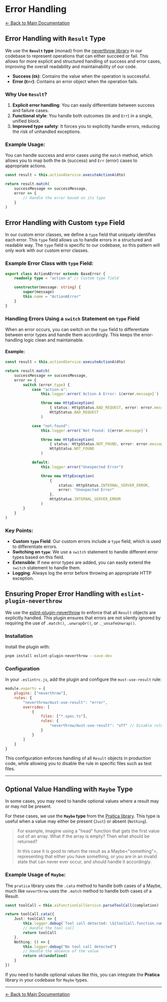 # Error Handling

[← Back to Main Documentation](../README.md)

## Error Handling with `Result` Type

We use the **`Result` type** (monad) from the [neverthrow library](https://github.com/supermacro/neverthrow) in our codebase to represent operations that can either succeed or fail. This allows for more explicit and structured handling of success and error cases, improving the overall readability and maintainability of our code.

-   **Success (`Ok`)**: Contains the value when the operation is successful.
-   **Error (`Err`)**: Contains an error object when the operation fails.

### Why Use `Result`?

1. **Explicit error handling**: You can easily differentiate between success and failure cases.
2. **Functional style**: You handle both outcomes (`Ok` and `Err`) in a single, unified block.
3. **Improved type safety**: It forces you to explicitly handle errors, reducing the risk of unhandled exceptions.

### Example Usage:

You can handle success and error cases using the `match` method, which allows you to map both the `Ok` (success) and `Err` (error) cases to appropriate actions.

```typescript
const result = this.actionAService.executeActionA(dto)

return result.match(
    successMessage => successMessage,
    error => {
        // Handle the error based on its type
    }
)
```

## Error Handling with Custom `type` Field

In our custom error classes, we define a `type` field that uniquely identifies each error. This `type` field allows us to handle errors in a structured and readable way. The `type` field is specific to our codebase, so this pattern will only work with our custom error classes.

### Example Error Class with `type` Field:

```typescript
export class ActionAError extends BaseError {
    readonly type = "action-a" // Custom type field

    constructor(message: string) {
        super(message)
        this.name = "ActionAError"
    }
}
```

### Handling Errors Using a `switch` Statement on `type` Field

When an error occurs, you can switch on the `type` field to differentiate between error types and handle them accordingly. This keeps the error-handling logic clean and maintainable.

#### Example:

```typescript
const result = this.actionAService.executeActionA(dto)

return result.match(
    successMessage => successMessage,
    error => {
        switch (error.type) {
            case "action-a":
                this.logger.error(`Action A Error: ${error.message}`)

                throw new HttpException(
                    { status: HttpStatus.BAD_REQUEST, error: error.message },
                    HttpStatus.BAD_REQUEST
                )

            case "not-found":
                this.logger.error(`Not Found: ${error.message}`)

                throw new HttpException(
                    { status: HttpStatus.NOT_FOUND, error: error.message },
                    HttpStatus.NOT_FOUND
                )

            default:
                this.logger.error("Unexpected Error")

                throw new HttpException(
                    {
                        status: HttpStatus.INTERNAL_SERVER_ERROR,
                        error: "Unexpected Error"
                    },
                    HttpStatus.INTERNAL_SERVER_ERROR
                )
        }
    }
)
```

### Key Points:

-   **Custom `type` Field**: Our custom errors include a `type` field, which is used to differentiate errors.
-   **Switching on `type`**: We use a `switch` statement to handle different error types based on this field.
-   **Extensible**: If new error types are added, you can easily extend the `switch` statement to handle them.
-   **Logging**: Always log the error before throwing an appropriate HTTP exception.

## Ensuring Proper Error Handling with `eslint-plugin-neverthrow`

We use the [eslint-plugin-neverthrow](https://github.com/mdbetancourt/eslint-plugin-neverthrow) to enforce that all `Result` objects are explicitly handled. This plugin ensures that errors are not silently ignored by requiring the use of `.match()`, `.unwrapOr()`, or `._unsafeUnwrap()`.

### Installation

Install the plugin with:

```bash
pnpm install eslint-plugin-neverthrow --save-dev
```

### Configuration

In your `.eslintrc.js`, add the plugin and configure the `must-use-result` rule:

```javascript
module.exports = {
    plugins: ["neverthrow"],
    rules: {
        "neverthrow/must-use-result": "error",
        overrides: [
            {
                files: ["*.spec.ts"],
                rules: {
                    "neverthrow/must-use-result": "off" // Disable rule for test files
                }
            }
        ]
    }
}
```

This configuration enforces handling of all `Result` objects in production code, while allowing you to disable the rule in specific files such as test files.

---

## Optional Value Handling with `Maybe` Type

In some cases, you may need to handle optional values where a result may or may not be present.

For these cases, we use the **`Maybe` type** from the [Pratica library](https://github.com/pratica-js/pratica). This type is useful when a value may either be present (`Just`) or absent (`Nothing`).

> For example, imagine using a "head" function that gets the first value out of an array. What if the array is empty? Then what should be returned?
>
> In this case it is good to return the result as a Maybe<"something">, representing that either you have something, or you are in an invalid state that can never ever occur, and should handle it accordingly.

### Example Usage of `Maybe`:

The `pratica` library uses the `.cata` method to handle both cases of a Maybe, much like `neverthrow` uses the `.match` method to handle both cases of a Result.

```typescript
const toolCall = this.aiFunctionCallService.parseToolCall(completion)

return toolCall.cata({
    Just: toolCall => {
        this.logger.debug(`Tool call detected: \${toolCall.function.name}`)
        // Handle the tool call
        return toolCall
    },
    Nothing: () => {
        this.logger.debug("No tool call detected")
        // Handle the absence of the value
        return ok(undefined)
    }
})
```

If you need to handle optional values like this, you can integrate the **Pratica** library in your codebase for `Maybe` types.

---

[← Back to Main Documentation](../README.md)
